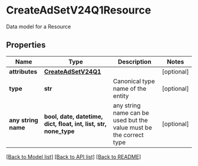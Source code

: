 # CreateAdSetV24Q1Resource

Data model for a Resource

## Properties
Name | Type | Description | Notes
------------ | ------------- | ------------- | -------------
**attributes** | [**CreateAdSetV24Q1**](CreateAdSetV24Q1.md) |  | [optional] 
**type** | **str** | Canonical type name of the entity | [optional] 
**any string name** | **bool, date, datetime, dict, float, int, list, str, none_type** | any string name can be used but the value must be the correct type | [optional]

[[Back to Model list]](../README.md#documentation-for-models) [[Back to API list]](../README.md#documentation-for-api-endpoints) [[Back to README]](../README.md)


